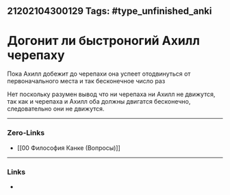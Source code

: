 21202104300129
Tags: #type_unfinished_anki
---
# Догонит ли быстроногий Ахилл черепаху 

Пока Ахилл добежит до черепахи она успеет отодвинуться от первоначального места и так бесконечное число раз

Нет поскольку разумен вывод что ни черепаха ни Ахилл не движутся, так как и черепаха и Ахилл оба должны двигатся бесконечно, следовательно они не движутся.

---
### Zero-Links
- [[00 Философия Канке (Вопросы)]]
---
### Links
-